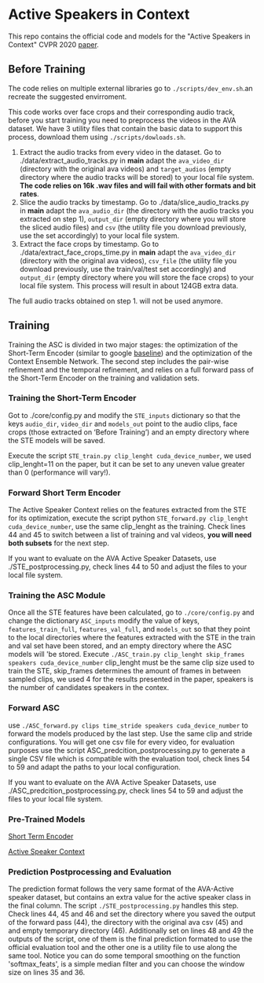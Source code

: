 # Active Speakers in Context
This repo contains the official code and models for the "Active Speakers in Context" CVPR 2020 [paper](https://arxiv.org/pdf/2005.09812.pdf).


## Before Training
The code relies on multiple external libraries go to `./scripts/dev_env.sh`.an recreate the suggested envirroment.

This code works over face crops and their corresponding audio track, before you start training you need to preprocess the videos in the AVA dataset. We have 3 utility files that contain the basic data to support this process, download them using `./scripts/dowloads.sh`.

1. Extract the audio tracks from every video in the dataset. Go to ./data/extract_audio_tracks.py in  __main__ adapt the `ava_video_dir` (directory with the original ava videos) and `target_audios` (empty directory where the audio tracks will be stored) to your local file system. **The code relies on 16k .wav files and will fail with other formats and bit rates**.
2. Slice the audio tracks by timestamp. Go to ./data/slice_audio_tracks.py in  __main__ adapt the `ava_audio_dir` (the directory with the audio tracks you extracted on step 1), `output_dir` (empty directory where you will store the sliced audio files) and  `csv` (the utility file you download previously, use the set accordingly) to your local file system.
3. Extract the face crops by timestamp. Go to ./data/extract_face_crops_time.py in  __main__ adapt the `ava_video_dir` (directory with the original ava videos), `csv_file` (the utility file you download previously, use the train/val/test set accordingly) and  `output_dir` (empty directory where you will store the face crops) to your local file system. This process will result in about 124GB extra data.

The full audio tracks obtained on step 1. will not be used anymore.

## Training
Training the ASC is divided in two major stages: the optimization of the Short-Term Encoder (similar to google [baseline](https://arxiv.org/abs/1901.01342)) and the optimization of the Context Ensemble Network. The second step includes the pair-wise refinement and the temporal refinement, and relies on a full forward pass of the Short-Term Encoder on the training and validation sets.

### Training the Short-Term Encoder
Got to ./core/config.py  and modify the `STE_inputs` dictionary so that the keys `audio_dir`, `video_dir` and `models_out` point to the audio clips, face crops (those extracted on ‘Before Training’) and an empty directory where the STE models will be saved.

Execute the script `STE_train.py clip_lenght cuda_device_number`, we used clip_lenght=11 on the paper, but it can be set to any uneven value greater than 0 (performance will vary!).

### Forward Short Term Encoder
The Active Speaker Context relies on the features extracted from the STE for its optimization, execute the script python `STE_forward.py clip_lenght cuda_device_number`, use the same clip_lenght as the training. Check lines 44 and 45 to switch between a list of training and val videos, **you will need both subsets** for the next step.

If you want to evaluate on the AVA Active Speaker Datasets, use ./STE_postprocessing.py, check lines 44 to 50 and adjust the files to your local file system.

### Training the ASC Module
Once all the STE features have been calculated, go to `./core/config.py` and change the dictionary `ASC_inputs` modify the value of keys, `features_train_full`, `features_val_full`, and `models_out` so that they point to the local directories where the features extracted with the STE in the train and val set have been stored, and an empty directory where the  ASC models will 'be stored.  Execute `./ASC_train.py clip_lenght skip_frames speakers cuda_device_number` clip_lenght must be the same clip size used to train the STE, skip_frames determines the amount of frames in between sampled clips, we used 4 for the results presented in the paper, speakers is the number of candidates speakers in the contex.

### Forward ASC
use `./ASC_forward.py clips time_stride speakers cuda_device_number` to forward the models produced by the last step. Use the same clip and stride configurations. You will get one csv file for every video, for evaluation purposes use the script ASC_predcition_postprocessing.py to generate a single CSV file which is compatible with the evaluation tool, check lines 54 to 59 and adapt the paths to your local configuration.

If you want to evaluate on the AVA Active Speaker Datasets, use ./ASC_predcition_postprocessing.py, check lines 54 to 59 and adjust the files to your local file system.

### Pre-Trained Models
[Short Term Encoder](https://filedn.com/l0kNCNuXuEq70c3iUHsXxJ7/active-speakers-context/STE.pth) 

[Active Speaker Context](https://filedn.com/l0kNCNuXuEq70c3iUHsXxJ7/active-speakers-context/ASC.pth)


### Prediction Postprocessing and Evaluation
The prediction format follows the very same format of the AVA-Active speaker dataset, but contains an extra value for the active speaker class in the final column. The script `./STE_postprocessing.py` handles this step. Check lines 44, 45 and 46 and set the directory where you saved the output of the forward pass (44), the directory with the original ava csv (45) and and empty temporary directory (46). Additionally set on lines 48 and 49 the outputs of the script, one of them is the final prediction formated to use the official evaluation tool and the other one is a utility file to use along the same tool.
Notice you can do some temporal smoothing on the function 'softmax_feats', is a simple median filter and you can choose the window size on lines 35 and 36. 

